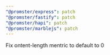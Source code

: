 ```yaml
---
"@promster/express": patch
"@promster/fastify": patch
"@promster/hapi": patch
"@promster/marblejs": patch
---
```


Fix ontent-length mentric to default to 0
